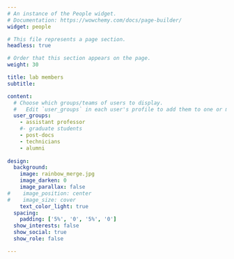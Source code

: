 ```yaml
---
# An instance of the People widget.
# Documentation: https://wowchemy.com/docs/page-builder/
widget: people

# This file represents a page section.
headless: true

# Order that this section appears on the page.
weight: 30

title: lab members
subtitle:

content:
  # Choose which groups/teams of users to display.
  #   Edit `user_groups` in each user's profile to add them to one or more of these groups.
  user_groups:
    - assistant professor
    #- graduate students
    - post-docs
    - technicians
    - alumni
    
design:
  background:
    image: rainbow_merge.jpg
    image_darken: 0
    image_parallax: false
#    image_position: center
#    image_size: cover
    text_color_light: true
  spacing:
    padding: ['5%', '0', '5%', '0']
  show_interests: false
  show_social: true
  show_role: false

---
```

